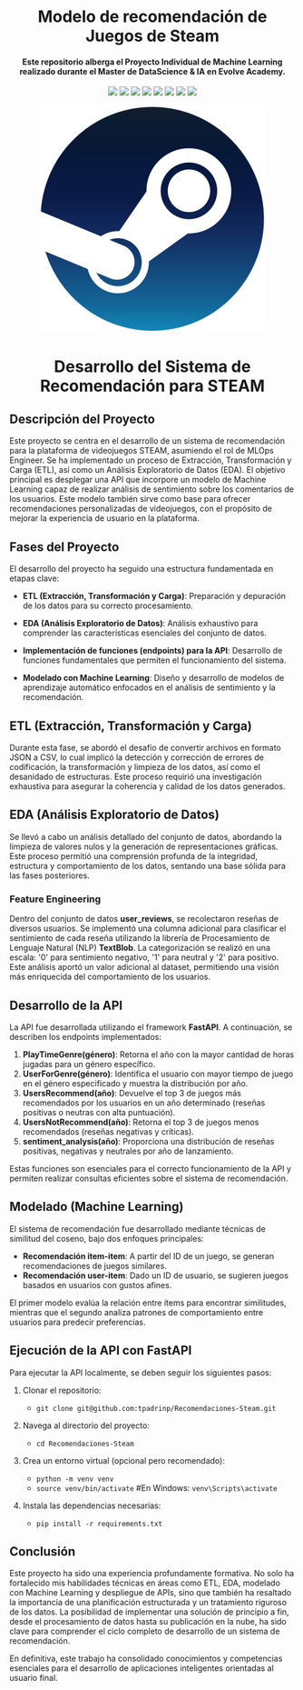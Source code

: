 <h1 align="center"> Modelo de recomendación de Juegos de Steam</h1>

<h4 align="center"> Este repositorio alberga el Proyecto Individual de Machine Learning realizado durante el Master de DataScience & IA en Evolve Academy. </h4>


 <p align="center">
  <img src="https://img.shields.io/badge/Python-green">
  <img src="https://img.shields.io/badge/Numpy-aqua">
  <img src="https://img.shields.io/badge/Pandas-blue">
  <img src="https://img.shields.io/badge/Matplotlib-grey">
  <img src="https://img.shields.io/badge/Seaborn-aquamarine">
  <img src="https://img.shields.io/badge/Scikitlearn-orange">
  <img src="https://img.shields.io/badge/Render-cyan">
  <img src="https://img.shields.io/badge/TextBlob-black">
</p>


<p align="center">
  <img src="./imagen/steam.png" alt="STEAM" width="400">
</p>


<h1 align="center"> Desarrollo del Sistema de Recomendación para STEAM </h1>

## Descripción del Proyecto

Este proyecto se centra en el desarrollo de un sistema de recomendación para la plataforma de videojuegos STEAM, asumiendo el rol de MLOps Engineer. Se ha implementado un proceso de Extracción, Transformación y Carga (ETL), así como un Análisis Exploratorio de Datos (EDA). El objetivo principal es desplegar una API que incorpore un modelo de Machine Learning capaz de realizar análisis de sentimiento sobre los comentarios de los usuarios. Este modelo también sirve como base para ofrecer recomendaciones personalizadas de videojuegos, con el propósito de mejorar la experiencia de usuario en la plataforma.

## Fases del Proyecto

El desarrollo del proyecto ha seguido una estructura fundamentada en etapas clave:

- **ETL (Extracción, Transformación y Carga)**: Preparación y depuración de los datos para su correcto procesamiento.  

- **EDA (Análisis Exploratorio de Datos)**: Análisis exhaustivo para comprender las características esenciales del conjunto de datos.  

- **Implementación de funciones (endpoints) para la API**: Desarrollo de funciones fundamentales que permiten el funcionamiento del sistema.  

- **Modelado con Machine Learning**: Diseño y desarrollo de modelos de aprendizaje automático enfocados en el análisis de sentimiento y la recomendación.  


## ETL (Extracción, Transformación y Carga)

Durante esta fase, se abordó el desafío de convertir archivos en formato JSON a CSV, lo cual implicó la detección y corrección de errores de codificación, la transformación y limpieza de los datos, así como el desanidado de estructuras. Este proceso requirió una investigación exhaustiva para asegurar la coherencia y calidad de los datos generados.

## EDA (Análisis Exploratorio de Datos)

Se llevó a cabo un análisis detallado del conjunto de datos, abordando la limpieza de valores nulos y la generación de representaciones gráficas. Este proceso permitió una comprensión profunda de la integridad, estructura y comportamiento de los datos, sentando una base sólida para las fases posteriores.

### Feature Engineering

Dentro del conjunto de datos **user_reviews**, se recolectaron reseñas de diversos usuarios. Se implementó una columna adicional para clasificar el sentimiento de cada reseña utilizando la librería de Procesamiento de Lenguaje Natural (NLP) **TextBlob**. La categorización se realizó en una escala: '0' para sentimiento negativo, '1' para neutral y '2' para positivo. Este análisis aportó un valor adicional al dataset, permitiendo una visión más enriquecida del comportamiento de los usuarios.

## Desarrollo de la API

La API fue desarrollada utilizando el framework **FastAPI**. A continuación, se describen los endpoints implementados:

1. **PlayTimeGenre(género)**: Retorna el año con la mayor cantidad de horas jugadas para un género específico.
2. **UserForGenre(género)**: Identifica el usuario con mayor tiempo de juego en el género especificado y muestra la distribución por año.
3. **UsersRecommend(año)**: Devuelve el top 3 de juegos más recomendados por los usuarios en un año determinado (reseñas positivas o neutras con alta puntuación).
4. **UsersNotRecommend(año)**: Retorna el top 3 de juegos menos recomendados (reseñas negativas y críticas).
5. **sentiment_analysis(año)**: Proporciona una distribución de reseñas positivas, negativas y neutrales por año de lanzamiento.

Estas funciones son esenciales para el correcto funcionamiento de la API y permiten realizar consultas eficientes sobre el sistema de recomendación.

## Modelado (Machine Learning)

El sistema de recomendación fue desarrollado mediante técnicas de similitud del coseno, bajo dos enfoques principales:

- **Recomendación item-item**: A partir del ID de un juego, se generan recomendaciones de juegos similares.
- **Recomendación user-item**: Dado un ID de usuario, se sugieren juegos basados en usuarios con gustos afines.

El primer modelo evalúa la relación entre ítems para encontrar similitudes, mientras que el segundo analiza patrones de comportamiento entre usuarios para predecir preferencias.


## Ejecución de la API con FastAPI

Para ejecutar la API localmente, se deben seguir los siguientes pasos:

1. Clonar el repositorio:  
   - `git clone git@github.com:tpadrinp/Recomendaciones-Steam.git`
2. Navega al directorio del proyecto:
   - `cd Recomendaciones-Steam`

3. Crea un entorno virtual (opcional pero recomendado):
   - `python -m venv venv`
   - `source venv/bin/activate`  #En Windows: `venv\Scripts\activate`

4. Instala las dependencias necesarias:
   - `pip install -r requirements.txt`

## Conclusión

Este proyecto ha sido una experiencia profundamente formativa. No solo ha fortalecido mis habilidades técnicas en áreas como ETL, EDA, modelado con Machine Learning y despliegue de APIs, sino que también ha resaltado la importancia de una planificación estructurada y un tratamiento riguroso de los datos. La posibilidad de implementar una solución de principio a fin, desde el procesamiento de datos hasta su publicación en la nube, ha sido clave para comprender el ciclo completo de desarrollo de un sistema de recomendación.

En definitiva, este trabajo ha consolidado conocimientos y competencias esenciales para el desarrollo de aplicaciones inteligentes orientadas al usuario final.